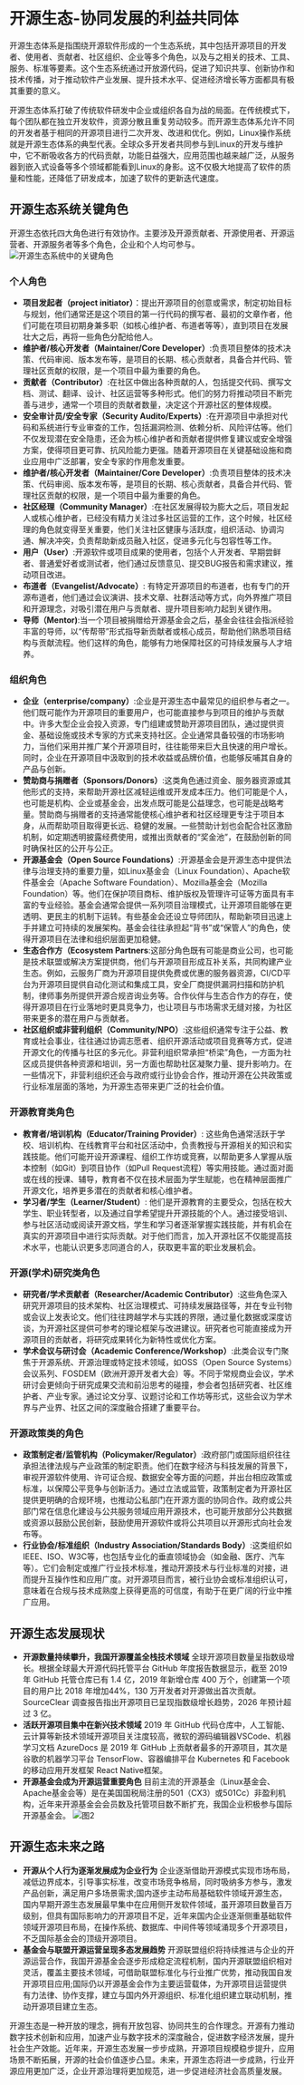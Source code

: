 # 开源生态-协同发展的利益共同体
开源生态体系是指围绕开源软件形成的一个生态系统，其中包括开源项目的开发者、使用者、贡献者、社区组织、企业等多个角色，以及与之相关的技术、工具、服务、标准等要素。这个生态系统通过开放源代码，促进了知识共享、创新协作和技术传播，对于推动软件产业发展、提升技术水平、促进经济增长等方面都具有极其重要的意义。

开源生态体系打破了传统软件研发中企业或组织各自为战的局面。在传统模式下，每个团队都在独立开发软件，资源分散且重复劳动较多。而开源生态体系允许不同的开发者基于相同的开源项目进行二次开发、改进和优化。例如，Linux操作系统就是开源生态体系的典型代表。全球众多开发者共同参与到Linux的开发与维护中，它不断吸收各方的代码贡献，功能日益强大，应用范围也越来越广泛，从服务器到嵌入式设备等多个领域都能看到Linux的身影。这不仅极大地提高了软件的质量和性能，还降低了研发成本，加速了软件的更新迭代速度。

## 开源生态系统关键角色
开源生态依托四大角色进行有效协作。主要涉及开源贡献者、开源使用者、开源运营者、开源服务者等多个角色，企业和个人均可参与。
![开源生态系统中的关键角色](https://github.com/December21-dev/osewp/blob/main/images/key-role.png)

### 个人角色
- **项目发起者（project initiator）**：提出开源项目的创意或需求，制定初始目标与规划，他们通常还是这个项目的第一行代码的撰写者、最初的文章作者，他们可能在项目初期身兼多职（如核心维护者、布道者等等），直到项目在发展壮大之后，再将一些角色分配给他人。
- **维护者/核心开发者（Maintainer/Core Developer）**:负责项目整体的技术决策、代码审阅、版本发布等，是项目的长期、核心贡献者，具备合并代码、管理社区贡献的权限，是一个项目中最为重要的角色。
- **贡献者（Contributor）**:在社区中做出各种贡献的人，包括提交代码、撰写文档、测试、翻译、设计、社区运营等多种形式。他们的努力将推动项目不断完善与进步，通常一个项目的贡献者数量，决定这个开源社区的整体规模。
- **安全审计员/安全专家（Security Audito/Experts）**:在开源项目中承担对代码和系统进行专业审查的工作，包括漏洞检测、依赖分析、风险评估等。他们不仅发现潜在安全隐患，还会为核心维护者和贡献者提供修复建议或安全增强方案，使得项目更可靠、抗风险能力更强。随着开源项目在关键基础设施和商业应用中广泛部署，安全专家的作用愈发重要。
- **维护者/核心开发者（Maintainer/Core Developer）**:负责项目整体的技术决策、代码审阅、版本发布等，是项目的长期、核心贡献者，具备合并代码、管理社区贡献的权限，是一个项目中最为重要的角色。
- **社区经理（Community Manager）**:在社区发展得较为膨大之后，项目发起人或核心维护者，已经没有精力关注过多社区运营的工作，这个时候，社区经理的角色就变得至关重要，他们关注社区健康与活跃度，组织活动、协调沟通、解决冲突，负责帮助新成员融入社区，促进多元化与包容性等工作。
- **用户（User）**:开源软件或项目成果的使用者，包括个人开发者、早期尝鲜者、普通爱好者或测试者，他们通过反馈意见、提交BUG报告和需求建议，推动项目改进。
- **布道者（Evangelist/Advocate）**: 有特定开源项目的布道者，也有专门的开源布道者，他们通过会议演讲、技术文章、社群活动等方式，向外界推广项目和开源理念，对吸引潜在用户与贡献者、提升项目影响力起到关键作用。
- **导师（Mentor)**:当一个项目被捐赠给开源基金会之后，基金会往往会指派经验丰富的导师，以“传帮带”形式指导新贡献者或核心成员，帮助他们熟悉项目结构与贡献流程。他们这样的角色，能够有力地保障社区的可持续发展与人才培养。

### 组织角色
- **企业（enterprise/company）**:企业是开源生态中最常见的组织参与者之一。他们既可能作为开源项目的重要用户，也可能直接参与到项目的维护与贡献中。许多大型企业会投入资源，专门组建或赞助开源项目团队，通过提供资金、基础设施或技术专家的方式来支持社区。企业通常具备较强的市场影响力，当他们采用并推广某个开源项目时，往往能带来巨大且快速的用户增长。同时，企业在开源项目中汲取到的技术收益或品牌价值，也能够反哺其自身的产品与创新。
- **赞助商与捐赠者（Sponsors/Donors）**:这类角色通过资金、服务器资源或其他形式的支持，来帮助开源社区减轻运维或开发成本压力。他们可能是个人，也可能是机构、企业或基金会，出发点既可能是公益理念，也可能是战略考量。赞助商与捐赠者的支持通常能使核心维护者和社区经理更专注于项目本身，从而帮助项目取得更长远、稳健的发展。一些赞助计划也会配合社区激励机制，如定期透明披露经费使用，或推出贡献者的“奖金池”，在鼓励创新的同时确保社区的公开与公正。
- **开源基金会（Open Source Foundations）**:开源基金会是开源生态中提供法律与治理支持的重要力量，如Linux基金会（Linux Foundation）、Apache软件基金会（Apache Software Foundation）、Mozilla基金会（Mozilla Foundation）等。他们在保护项目商标、维护版权及管理许可证等方面具有丰富的专业经验。基金会通常会提供一系列项目治理模式，让开源项目能够在更透明、更民主的机制下运转。有些基金会还设立导师团队，帮助新项目迅速上手并建立可持续的发展架构。基金会往往承担起“背书”或“保管人”的角色，使得开源项目在法律和组织层面更加稳健。
- **生态合作方（Ecosystem Partners**:这部分角色既有可能是商业公司，也可能是技术联盟或解决方案提供商，他们与开源项目形成互补关系，共同构建产业生态。例如，云服务厂商为开源项目提供免费或优惠的服务器资源，CI/CD平台为开源项目提供自动化测试和集成工具，安全厂商提供漏洞扫描和防护机制，律师事务所提供开源合规咨询业务等。合作伙伴与生态合作方的存在，使得开源项目在行业落地时更具竞争力，也让项目与市场需求无缝对接，为社区带来更多的潜在用户与贡献者。
- **社区组织或非营利组织（Community/NPO）**:这些组织通常专注于公益、教育或社会事业，往往通过协调志愿者、组织开源活动或项目竞赛等方式，促进开源文化的传播与社区的多元化。非营利组织常承担“桥梁”角色，一方面为社区成员提供各种资源和培训，另一方面也帮助社区凝聚力量、提升影响力。在一些情况下，非营利组织还会与政府或行业协会合作，推动开源在公共政策或行业标准层面的落地，为开源生态带来更广泛的社会价值。

### 开源教育类角色
- **教育者/培训机构（Educator/Training Provider）**: 这些角色通常活跃于学校、培训机构、在线教育平台和社区活动中，负责教授与开源相关的知识和实践技能。他们可能开设开源课程、组织工作坊或竞赛，以帮助更多人掌握从版本控制（如Git）到项目协作（如Pull Request流程）等实用技能。通过面对面或在线的授课、辅导，教育者不仅在技术层面为学生赋能，也在精神层面推广开源文化，培养更多潜在的贡献者和核心维护者。
- **学习者/学生（Learner/Student）**: 他们是开源教育的主要受众，包括在校大学生、职业转型者，以及通过自学希望提升开源技能的个人。通过接受培训、参与社区活动或阅读开源文档，学生和学习者逐渐掌握实践技能，并有机会在真实的开源项目中进行实际贡献。对于他们而言，加入开源社区不仅能提高技术水平，也能认识更多志同道合的人，获取更丰富的职业发展机会。


### 开源(学术)研究类角色
- **研究者/学术贡献者（Researcher/Academic Contributor）**:这些角色深入研究开源项目的技术架构、社区治理模式、可持续发展路径等，并在专业刊物或会议上发表论文。他们往往跨越学术与实践的界限，通过量化数据或深度访谈，为开源社区提供可参考的理论框架与改进建议。研究者也可能直接成为开源项目的贡献者，将研究成果转化为新特性或优化方案。
- **学术会议与研讨会（Academic Conference/Workshop）**:此类会议专门聚焦于开源系统、开源治理或特定技术领域，如OSS（Open Source Systems）会议系列、FOSDEM（欧洲开源开发者大会）等。不同于常规商业会议，学术研讨会更倾向于研究成果交流和前沿思考的碰撞，参会者包括研究者、社区维护者、产业专家。通过论文分享、议题讨论和工作坊等形式，这些会议为学术界与产业界、社区之间的深度融合搭建了重要平台。

### 开源政策类的角色
- **政策制定者/监管机构（Policymaker/Regulator）**:政府部门或国际组织往往承担法律法规与产业政策的制定职责。他们在数字经济与科技发展的背景下，审视开源软件使用、许可证合规、数据安全等方面的问题，并出台相应政策或标准，以保障公平竞争与创新活力。通过立法或监管，政策制定者为开源社区提供更明确的合规环境，也推动公私部门在开源方面的协同合作。政府或公共部门常在信息化建设与公共服务领域应用开源技术，也可能开放部分公共数据或资源以鼓励公民创新，鼓励使用开源软件或将公共项目以开源形式向社会发布等。
- **行业协会/标准组织（Industry Association/Standards Body）**:这类组织如IEEE、ISO、W3C等，也包括专业化的垂直领域协会（如金融、医疗、汽车等）。它们会制定或推广行业技术标准，推动开源技术与行业标准的对接，进而提升互操作性和应用广度。对开源项目而言，被行业协会或标准组织认可，意味着在合规与技术成熟度上获得更高的可信度，有助于在更广阔的行业中推广应用。

## 开源生态发展现状

- **开源数量持续攀升，我国开源覆盖全栈技术领域**
全球开源项目数量呈指数级增长。根据全球最大开源代码托管平台 GitHub 年度报告数据显示，截至 2019 年 GitHub 托管仓库已有 1.4 亿，2019 年新增仓库 400 万个，创建第一个项目的用户比 2018 年增加44%，130 万开发者对开源做出首次贡献。SourceClear 调查报告指出开源项目已呈现指数级增长趋势，2026 年预计超过 3 亿。
- **活跃开源项目集中在新兴技术领域**
  2019 年 GitHub 代码仓库中，人工智能、云计算等新技术领域开源项目关注度较高，微软的源码编辑器VSCode、机器学习文档 AzureDocs 是 2019 年 GitHub 上贡献者最多的开源项目，其次是谷歌的机器学习平台 TensorFlow、容器编排平台 Kubernetes 和 Facebook 的移动应用开发框架 React Native框架。
- **开源基金会成为开源运营重要角色**
目前主流的开源基金（Linux基金会、Apache基金会等）是在美国国税局注册的501（CX3）或501Cc）非盈利机构，近年来开源基金会会员数及托管项目数不断扩充，我国企业积极参与国际开源基金会。
![图2](https://github.com/December21-dev/osewp/blob/main/images/foundation-data.png)

## 开源生态未来之路
- **开源从个人行为逐渐发展成为企业行为**
  企业逐渐借助开源模式实现市场布局，减低边界成本，引导事实标准，改变市场竞争格局，同时吸纳多方参与，激发产品创新，满足用户多场景需求;国内逐步主动布局基础软件领域开源生态，国内早期开源生态发展最早集中在应用侧开发软件领域，虽开源项目数量百万级别，但具有国际影响力的开源项目不足，近年来国内企业逐渐侧重基础软件领域开源项目布局，在操作系统、数据库、中间件等领域涌现多个开源项目，不乏国际基金会的顶级开源项目。
- **基金会与联盟开源运营呈现多态发展趋势**
  开源联盟组织将持续推进与企业的开源运营合作，我国开源基金会逐步形成稳定流程机制，国内开源联盟组织相对灵活，覆盖主要技术领域，可借助联盟标准化与行业推广优势，推动我国自发开源项目应用;国际仍以开源基金会作为主要运营载体，为开源项目运营提供有力法律、协作支撑，建立与国内外开源组织、标准化组织建立联动机制，推动开源项目建立生态。

开源生态是一种开放的理念，拥有开放包容、协同共生的合作理念。开源有力推动数字技术创新和应用，加速产业与数字技术的深度融合，促进数字经济发展，提升社会生产效能。近年来，开源生态发展一步步成熟，开源项目规模稳步提升，应用场景不断拓展，开源的社会价值逐步凸显。未来，开源生态将进一步成熟，行业开源应用更加广泛，企业开源治理将更加规范，进一步促进经济社会高质量发展。
  
  



